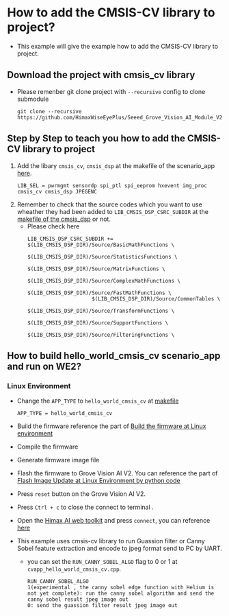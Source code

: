 # How to add the CMSIS-CV library to project?
- This example will give the example how to add the CMSIS-CV library to project.
## Download the project with cmsis_cv library
- Please remenber git clone project with `--recursive` config to clone submodule
    ```
    git clone --recursive https://github.com/HimaxWiseEyePlus/Seeed_Grove_Vision_AI_Module_V2.git
    ```
## Step by Step to teach you how to add the CMSIS-CV library to project
1. Add the libary `cmsis_cv`, `cmsis_dsp` at the makefile of the scenario_app [here](https://github.com/HimaxWiseEyePlus/Seeed_Grove_Vision_AI_Module_V2/blob/main/EPII_CM55M_APP_S/app/scenario_app/hello_world_cmsis_cv/hello_world_cmsis_cv.mk#L20).
    ```
    LIB_SEL = pwrmgmt sensordp spi_ptl spi_eeprom hxevent img_proc cmsis_cv cmsis_dsp JPEGENC
    ```
2. Remember to check that the source codes which you want to use wheather they had been added to `LIB_CMSIS_DSP_CSRC_SUBDIR` at the [makefile of the cmsis_dsp](https://github.com/HimaxWiseEyePlus/Seeed_Grove_Vision_AI_Module_V2/blob/main/EPII_CM55M_APP_S/library/cmsis_dsp/cmsis_dsp.mk#L12) or not.
    - Please check here
        ```
        LIB_CMSIS_DSP_CSRC_SUBDIR += $(LIB_CMSIS_DSP_DIR)/Source/BasicMathFunctions \
							 $(LIB_CMSIS_DSP_DIR)/Source/StatisticsFunctions \
							 $(LIB_CMSIS_DSP_DIR)/Source/MatrixFunctions \
							 $(LIB_CMSIS_DSP_DIR)/Source/ComplexMathFunctions \
							 $(LIB_CMSIS_DSP_DIR)/Source/FastMathFunctions \
							 $(LIB_CMSIS_DSP_DIR)/Source/CommonTables \
							 $(LIB_CMSIS_DSP_DIR)/Source/TransformFunctions \
							 $(LIB_CMSIS_DSP_DIR)/Source/SupportFunctions \
							 $(LIB_CMSIS_DSP_DIR)/Source/FilteringFunctions \
        ```



## How to build hello_world_cmsis_cv scenario_app and run on WE2?
### Linux Environment
- Change the `APP_TYPE` to `hello_world_cmsis_cv` at [makefile](https://github.com/HimaxWiseEyePlus/Seeed_Grove_Vision_AI_Module_V2/blob/main/EPII_CM55M_APP_S/makefile)
    ```
    APP_TYPE = hello_world_cmsis_cv
    ```
- Build the firmware reference the part of [Build the firmware at Linux environment](https://github.com/HimaxWiseEyePlus/Seeed_Grove_Vision_AI_Module_V2?tab=readme-ov-file#build-the-firmware-at-linux-environment)

- Compile the firmware
- Generate firmware image file
- Flash the firmware to Grove Vision AI V2. You can reference the part of [Flash Image Update at Linux Environment by python code](https://github.com/HimaxWiseEyePlus/Seeed_Grove_Vision_AI_Module_V2?tab=readme-ov-file#flash-image-update-at-linux-environment-by-python-code)
- Press `reset` button on the Grove Vision AI V2.
- Press `Ctrl + c` to close the connect to terminal .
- Open the [Himax AI web toolkit](https://github.com/HimaxWiseEyePlus/Seeed_Grove_Vision_AI_Module_V2/releases/download/v1.1/Himax_AI_web_toolkit.zip) and press `connect`, you can reference [here](https://github.com/HimaxWiseEyePlus/Seeed_Grove_Vision_AI_Module_V2?tab=readme-ov-file#send-image-and-meta-data-by-uart) 
- This example uses cmsis-cv library to run Guassion filter or Canny Sobel feature extraction and encode to jpeg format send to PC by UART.
    - you can set the `RUN_CANNY_SOBEL_ALGO` flag to 0 or 1 at `cvapp_hello_world_cmsis_cv.cpp`. 
        ```
        RUN_CANNY_SOBEL_ALGO
        1(experimental , the canny sobel edge function with Helium is not yet complete): run the canny sobel algorithm and send the canny sobel result jpeg image out
        0: send the guassion filter result jpeg image out
        ```